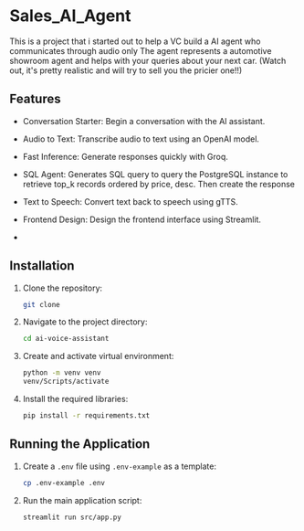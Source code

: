 # Sales_AI_Agent
This is a project that i started out to help a VC build a AI agent who communicates through audio only
The agent represents a automotive showroom agent and helps with your queries about your next car. (Watch out, it's pretty realistic and will try to sell you the pricier one!!)

## Features
- Conversation Starter: Begin a conversation with the AI assistant.
- Audio to Text: Transcribe audio to text using an OpenAI model.
- Fast Inference: Generate responses quickly with Groq.
- SQL Agent: Generates SQL query to query the PostgreSQL instance to retrieve top_k records ordered by price, desc. Then create the response
- Text to Speech: Convert text back to speech using gTTS.
- Frontend Design: Design the frontend interface using Streamlit.

- 

## Installation

1. Clone the repository:
    ```bash
    git clone 
   
2. Navigate to the project directory:
    ```bash
    cd ai-voice-assistant
    ```
3. Create and activate virtual environment:
    ```bash
    python -m venv venv
    venv/Scripts/activate
    ```
4. Install the required libraries:
    ```bash
    pip install -r requirements.txt
    ```

## Running the Application

1. Create a `.env` file using `.env-example` as a template:
    ```bash
    cp .env-example .env
     ```
2. Run the main application script:
    ```bash
    streamlit run src/app.py
    ```
   

